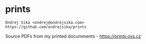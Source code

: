# prints

    Ondrej Sika <ondrej@ondrejsika.com>
    https://github.com/ondrejsika/prints

Source PDFs from my printed documments - <https://prints.oxs.cz>

